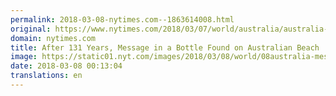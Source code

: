 ```yaml
---
permalink: 2018-03-08-nytimes.com--1863614008.html
original: https://www.nytimes.com/2018/03/07/world/australia/australia-oldest-message-bottle.html?partner=rss&amp;emc=rss
domain: nytimes.com
title: After 131 Years, Message in a Bottle Found on Australian Beach
image: https://static01.nyt.com/images/2018/03/08/world/08australia-message/08australia-message-mediumThreeByTwo440.jpg
date: 2018-03-08 00:13:04
translations: en
---
```


